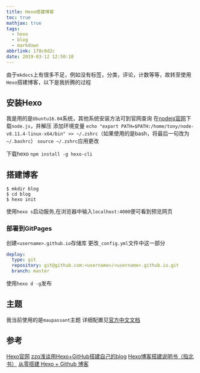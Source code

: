 ```yaml
---
title: Hexo搭建博客
toc: true
mathjax: true
tags:
  - hexo
  - blog
  - markdown
abbrlink: 178c0d2c
date: 2019-03-12 12:50:18
---
```


由于`mkdocs`上有很多不足，例如没有标签，分类，评论，计数等等，故转至使用`Hexo`搭建博客，以下是我折腾的过程

<!--more-->

## 安装Hexo
我是用的是`Ubuntu16.04`系统，其他系统安装方法可到官网查询
在[nodejs官网](https://nodejs.org)下载`node.js`，并解压
添加环境变量
`echo "export PATH=$PATH:/home/tony/node-v8.11.4-linux-x64/bin" >> ~/.zshrc`（如果使用的是bash，将最后一句改为`~/.bashrc`）
`source ~/.zshrc`应用更改

下载hexo
`npm install -g hexo-cli`

## 搭建博客
```shell
$ mkdir blog
$ cd blog
$ hexo init
```
使用`hexo s`启动服务,在浏览器中输入`localhost:4000`便可看到预览网页

### 部署到GitPages
创建`<username>.github.io`存储库
更改`_config.yml`文件中这一部分
```yml
deploy:
  type: git
  repository: git@github.com:<username>/<username>.github.io.git
  branch: master
```
使用`hexo d -g`发布

## 主题
我当前使用的是`maupassant`主题
详细配置见[官方中文文档](https://www.haomwei.com/technology/maupassant-hexo.html)

## 参考
[Hexo官网](https://hexo.io)
[zzq浅谈用Hexo+GitHub搭建自己的blog](https://afar5277.blog.luogu.org/post-zzq-hexoblog)
[Hexo博客搭建说明书（指北书）](https://www.luogu.org/blog/0Umaru0/hexo-bo-ke-da-jian-shuo-ming-shu-zhi-bei-shu-post)
[从零搭建 Hexo + Github 博客](https://www.luogu.org/blog/Venus/build-hexo-github-blog)